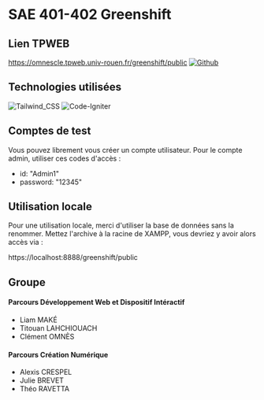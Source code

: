 # SAE 401-402 Greenshift

## Lien TPWEB

https://omnescle.tpweb.univ-rouen.fr/greenshift/public
[![Github](https://img.shields.io/badge/GitHub-100000?style=for-the-badge&logo=github&logoColor=white)](https://github.com/Clementmns/greenshift)

## Technologies utilisées

![Tailwind_CSS](https://img.shields.io/badge/Tailwind_CSS-38B2AC?style=for-the-badge&logo=tailwind-css&logoColor=white)
![Code-Igniter](https://img.shields.io/badge/CodeIgniter-%23EF4223.svg?style=for-the-badge&logo=codeIgniter&logoColor=white)

## Comptes de test

Vous pouvez librement vous créer un compte utilisateur.
Pour le compte admin, utiliser ces codes d'accès :

-  id: "Admin1"
-  password: "12345"

## Utilisation locale

Pour une utilisation locale, merci d'utiliser la base de données sans la renommer.
Mettez l'archive à la racine de XAMPP, vous devriez y avoir alors accès via :

https://localhost:8888/greenshift/public

## Groupe

#### Parcours Développement Web et Dispositif Intéractif

-  Liam MAKÉ
-  Titouan LAHCHIOUACH
-  Clément OMNÈS

#### Parcours Création Numérique

-  Alexis CRESPEL
-  Julie BREVET
-  Théo RAVETTA
